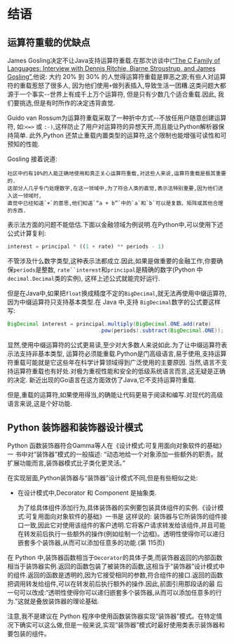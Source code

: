 # 结语

## 运算符重载的优缺点

James Gosling决定不让Java支持运算符重载.在那次访谈中([“The C Family of Languages: Interview with Dennis Ritchie, Bjarne Stroustrup, and James Gosling”](http://www.gotw.ca/publications/c_family_interview.htm),他说:
    大约 20% 到 30% 的人觉得运算符重载是罪恶之源;有些人对运算符的重载惹怒了很多人,
    因为他们使用`+`做列表插入,导致生活一团糟.这类问题大都源于一个事实--世界上有成千上万个运算符,
    但是只有少数几个适合重载.因此, 我们要挑选,但是有时所作的决定违背直觉.

Guido van Rossum为运算符重载采取了一种折中方式--不放任用户随意创建运算符,
如:``<=>`` 或 ``:-)``,这样防止了用户对运算符的异想天开,而且能让Python解析器保持简单.
此外,Python 还禁止重载内置类型的运算符,这个限制也能增强可读性和可预知的性能.

Gosling 接着说道:

    社区中约有10%的人能正确地使用和真正关心运算符重载,对这些人来说,运算符重载是极其重要的.
    这部分人几乎专门处理数字,在这一领域中,为了符合人类的直觉,表示法特别重要,因为他们进入这一领域时,
    直觉中已经知道`+`的意思,他们知道`“a + b”`中的`a`和`b`可以是复数、矩阵或其他合理的东西.

表示法方面的问题不能低估.下面以金融领域为例说明.在Python中,可以使用下述 公式计算复利:
```python
interest = principal * ((1 + rate) ** periods - 1)
```
不管涉及什么数字类型,这种表示法都成立.因此,如果是做重要的金融工作,你要确保`periods`是整数,
`rate``interest`和`principal`是精确的数字(Python 中 `decimal.Decimal`类的实例),
这样上述公式就能完好运行.

但是在Java中,如果把`float`换成精度不定的`BigDecimal`,就无法再使用中缀运算符,
因为中缀运算符只支持基本类型.在 Java 中,支持 `BigDecimal`数字的公式要这样写:
```java
BigDecimal interest = principal.multiply(BigDecimal.ONE.add(rate)
                             .pow(periods).subtract(BigDecimal.ONE));
```

显然,使用中缀运算符的公式更易读,至少对大多数人来说如此.为了让中缀运算符表示法支持非基本类型,
运算符必须能重载.Python是门高级语言,易于使用,支持运算符重载可能就是它这些年在科学计算领域得到广泛使用的主要原因.
当然,语言不支持运算符重载也有好处.对极为重视性能和安全的低级系统语言而言,这无疑是正确的决定.
新近出现的Go语言在这方面效仿了Java,它不支持运算符重载.

但是,重载的运算符,如果使用得当,的确能让代码更易于阅读和编写.对现代的高级语言来说,这是个好功能.


## Python 装饰器和装饰器设计模式

Python 函数装饰器符合Gamma等人在《设计模式:可复用面向对象软件的基础》一 书中对“装饰器”模式的一般描述:
“动态地给一个对象添加一些额外的职责。就扩展功能而言,装饰器模式比子类化更灵活。”


在实现层面,Python装饰器与“装饰器”设计模式不同,但是有些相似之处:

+ 在设计模式中,Decorator 和 Component 是抽象类.

    为了给具体组件添加行为,具体装饰器的实例要包装具体组件的实例.《设计模式:可复用面向对象软件的基础》一书是 这样说的:
        装饰器与它所装饰的组件接口一致,因此它对使用该组件的客户透明.它将客户请求转发给该组件,并且可能在转发前后执行一些额外的操作(例如绘制一个边框)。透明性使得你可以递归嵌套多个装饰器,从而可以添加任意多的功能.(第 115页)

在 Python 中,装饰器函数相当于`Decorator`的具体子类,而装饰器返回的内部函数相当于装饰器实例.返回的函数包装了被装饰的函数,这相当于“装饰器”设计模式中的组件.返回的函数是透明的,因为它接受相同的参数,符合组件的接口.返回的函数把调用转发给组件,可以在转发前后执行额外的操作.因此,前面引用那段话的最 后一句可以改成:“透明性使得你可以递归嵌套多个装饰器,从而可以添加任意多的行为.”这就是叠放装饰器的理论基础.


注意,我不是建议在 Python 程序中使用函数装饰器实现“装饰器”模式。在特定情况下确实可以这么做,但是一般来说,实现“装饰器”模式时最好使用类表示装饰器和要包装的组件。
